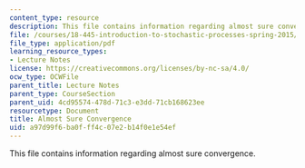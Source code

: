 ```yaml
---
content_type: resource
description: This file contains information regarding almost sure convergence.
file: /courses/18-445-introduction-to-stochastic-processes-spring-2015/a97d99f6ba0fff4c07e2b14f0e1e54ef_MIT18_445S15_Almost_sure.pdf
file_type: application/pdf
learning_resource_types:
- Lecture Notes
license: https://creativecommons.org/licenses/by-nc-sa/4.0/
ocw_type: OCWFile
parent_title: Lecture Notes
parent_type: CourseSection
parent_uid: 4cd95574-478d-71c3-e3dd-71cb168623ee
resourcetype: Document
title: Almost Sure Convergence
uid: a97d99f6-ba0f-ff4c-07e2-b14f0e1e54ef
---
```

This file contains information regarding almost sure convergence.